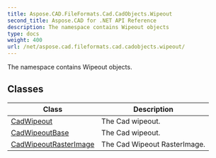 ```yaml
---
title: Aspose.CAD.FileFormats.Cad.CadObjects.Wipeout
second_title: Aspose.CAD for .NET API Reference
description: The namespace contains Wipeout objects
type: docs
weight: 400
url: /net/aspose.cad.fileformats.cad.cadobjects.wipeout/
---
```

The namespace contains Wipeout objects.

## Classes

| Class | Description |
| --- | --- |
| [CadWipeout](./cadwipeout/) | The Cad wipeout. |
| [CadWipeoutBase](./cadwipeoutbase/) | The Cad wipeout. |
| [CadWipeoutRasterImage](./cadwipeoutrasterimage/) | The Cad Wipeout RasterImage. |


